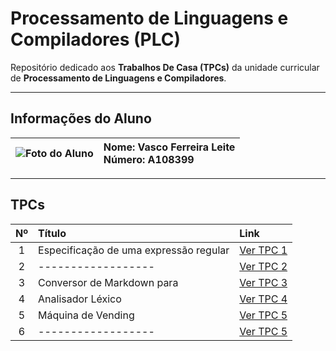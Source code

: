 # Processamento de Linguagens e Compiladores (PLC)

Repositório dedicado aos **Trabalhos De Casa (TPCs)** da unidade curricular de **Processamento de Linguagens e Compiladores**.  

---

## Informações do Aluno

| ![Foto do Aluno](https://github.com/user-attachments/assets/11b11f3a-8b42-4034-a669-ddf58d121b79) | **Nome:** Vasco Ferreira Leite <br> **Número:** A108399 |
|:--:|:--|

---

## TPCs

| Nº | Título | Link |
|:--:|:--|:--|
| 1 | Especificação de uma expressão regular | [Ver TPC 1](./TPC1) |
| 2 | ------------------ | [Ver TPC 2](./TPC2) |
| 3 | Conversor de Markdown para | [Ver TPC 3](./TPC3) |
| 4 | Analisador Léxico | [Ver TPC 4](./TPC4) |
| 5 | Máquina de Vending | [Ver TPC 5](./TPC5) |
| 6 | ------------------ | [Ver TPC 5](./TPC5) |
